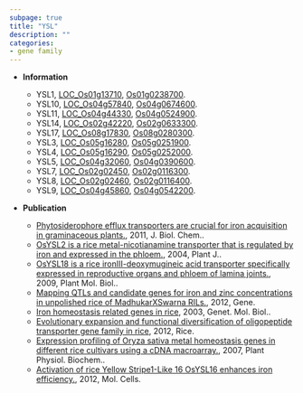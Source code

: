 ```yaml
---
subpage: true
title: "YSL"
description: ""
categories:
- gene family
---
```


* **Information**  
    + YSL1, [LOC_Os01g13710](http://rice.plantbiology.msu.edu/cgi-bin/ORF_infopage.cgi?orf=LOC_Os01g13710), [Os01g0238700](http://rapdb.dna.affrc.go.jp/viewer/gbrowse_details/irgsp1?name=Os01g0238700).
    + YSL10, [LOC_Os04g57840](http://rice.plantbiology.msu.edu/cgi-bin/ORF_infopage.cgi?orf=LOC_Os04g57840), [Os04g0674600](http://rapdb.dna.affrc.go.jp/viewer/gbrowse_details/irgsp1?name=Os04g0674600).
    + YSL11, [LOC_Os04g44330](http://rice.plantbiology.msu.edu/cgi-bin/ORF_infopage.cgi?orf=LOC_Os04g44330), [Os04g0524900](http://rapdb.dna.affrc.go.jp/viewer/gbrowse_details/irgsp1?name=Os04g0524900).
    + YSL14, [LOC_Os02g42220](http://rice.plantbiology.msu.edu/cgi-bin/ORF_infopage.cgi?orf=LOC_Os02g42220), [Os02g0633300](http://rapdb.dna.affrc.go.jp/viewer/gbrowse_details/irgsp1?name=Os02g0633300).
    + YSL17, [LOC_Os08g17830](http://rice.plantbiology.msu.edu/cgi-bin/ORF_infopage.cgi?orf=LOC_Os08g17830), [Os08g0280300](http://rapdb.dna.affrc.go.jp/viewer/gbrowse_details/irgsp1?name=Os08g0280300).
    + YSL3, [LOC_Os05g16280](http://rice.plantbiology.msu.edu/cgi-bin/ORF_infopage.cgi?orf=LOC_Os05g16280), [Os05g0251900](http://rapdb.dna.affrc.go.jp/viewer/gbrowse_details/irgsp1?name=Os05g0251900).
    + YSL4, [LOC_Os05g16290](http://rice.plantbiology.msu.edu/cgi-bin/ORF_infopage.cgi?orf=LOC_Os05g16290), [Os05g0252000](http://rapdb.dna.affrc.go.jp/viewer/gbrowse_details/irgsp1?name=Os05g0252000).
    + YSL5, [LOC_Os04g32060](http://rice.plantbiology.msu.edu/cgi-bin/ORF_infopage.cgi?orf=LOC_Os04g32060), [Os04g0390600](http://rapdb.dna.affrc.go.jp/viewer/gbrowse_details/irgsp1?name=Os04g0390600).
    + YSL7, [LOC_Os02g02450](http://rice.plantbiology.msu.edu/cgi-bin/ORF_infopage.cgi?orf=LOC_Os02g02450), [Os02g0116300](http://rapdb.dna.affrc.go.jp/viewer/gbrowse_details/irgsp1?name=Os02g0116300).
    + YSL8, [LOC_Os02g02460](http://rice.plantbiology.msu.edu/cgi-bin/ORF_infopage.cgi?orf=LOC_Os02g02460), [Os02g0116400](http://rapdb.dna.affrc.go.jp/viewer/gbrowse_details/irgsp1?name=Os02g0116400).
    + YSL9, [LOC_Os04g45860](http://rice.plantbiology.msu.edu/cgi-bin/ORF_infopage.cgi?orf=LOC_Os04g45860), [Os04g0542200](http://rapdb.dna.affrc.go.jp/viewer/gbrowse_details/irgsp1?name=Os04g0542200).

* **Publication**  
    + [Phytosiderophore efflux transporters are crucial for iron acquisition in graminaceous plants.](http://www.ncbi.nlm.nih.gov/pubmed?term=Phytosiderophore+efflux+transporters+are+crucial+for+iron+acquisition+in+graminaceous+plants.%5BTitle%5D), 2011, J. Biol. Chem..
    + [OsYSL2 is a rice metal-nicotianamine transporter that is regulated by iron and expressed in the phloem.](http://www.ncbi.nlm.nih.gov/pubmed?term=OsYSL2+is+a+rice+metal-nicotianamine+transporter+that+is+regulated+by+iron+and+expressed+in+the+phloem.%5BTitle%5D), 2004, Plant J..
    + [OsYSL18 is a rice ironIII-deoxymugineic acid transporter specifically expressed in reproductive organs and phloem of lamina joints.](http://www.ncbi.nlm.nih.gov/pubmed?term=OsYSL18+is+a+rice+ironIII-deoxymugineic+acid+transporter+specifically+expressed+in+reproductive+organs+and+phloem+of+lamina+joints.%5BTitle%5D), 2009, Plant Mol. Biol..
    + [Mapping QTLs and candidate genes for iron and zinc concentrations in unpolished rice of MadhukarXSwarna RILs.](http://www.ncbi.nlm.nih.gov/pubmed?term=Mapping+QTLs+and+candidate+genes+for+iron+and+zinc+concentrations+in+unpolished+rice+of+MadhukarXSwarna+RILs.%5BTitle%5D), 2012, Gene.
    + [Iron homeostasis related genes in rice](http://www.ncbi.nlm.nih.gov/pubmed?term=Iron+homeostasis+related+genes+in+rice%5BTitle%5D), 2003, Genet. Mol. Biol..
    + [Evolutionary expansion and functional diversification of oligopeptide transporter gene family in rice](http://www.ncbi.nlm.nih.gov/pubmed?term=Evolutionary+expansion+and+functional+diversification+of+oligopeptide+transporter+gene+family+in+rice%5BTitle%5D), 2012, Rice.
    + [Expression profiling of Oryza sativa metal homeostasis genes in different rice cultivars using a cDNA macroarray.](http://www.ncbi.nlm.nih.gov/pubmed?term=Expression+profiling+of+Oryza+sativa+metal+homeostasis+genes+in+different+rice+cultivars+using+a+cDNA+macroarray.%5BTitle%5D), 2007, Plant Physiol. Biochem..
    + [Activation of rice Yellow Stripe1-Like 16 OsYSL16 enhances iron efficiency.](http://www.ncbi.nlm.nih.gov/pubmed?term=Activation+of+rice+Yellow+Stripe1-Like+16+OsYSL16+enhances+iron+efficiency.%5BTitle%5D), 2012, Mol. Cells.



